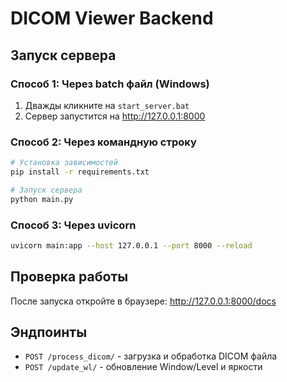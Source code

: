# DICOM Viewer Backend

## Запуск сервера

### Способ 1: Через batch файл (Windows)
1. Дважды кликните на `start_server.bat`
2. Сервер запустится на http://127.0.0.1:8000

### Способ 2: Через командную строку
```bash
# Установка зависимостей
pip install -r requirements.txt

# Запуск сервера
python main.py
```

### Способ 3: Через uvicorn
```bash
uvicorn main:app --host 127.0.0.1 --port 8000 --reload
```

## Проверка работы
После запуска откройте в браузере: http://127.0.0.1:8000/docs

## Эндпоинты
- `POST /process_dicom/` - загрузка и обработка DICOM файла
- `POST /update_wl/` - обновление Window/Level и яркости
